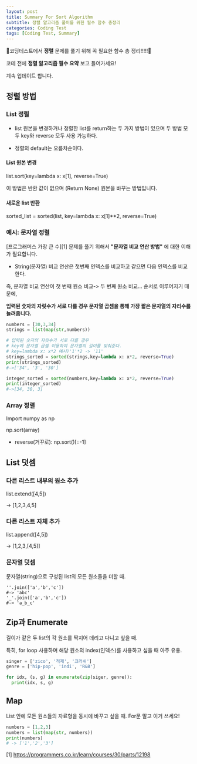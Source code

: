 ```yaml
---
layout: post
title: Summary For Sort Algorithm
subtitle: 정렬 알고리즘 풀이를 위한 필수 함수 총정리
categories: Coding Test
tags: [Coding Test, Summary]
---
```

🌟코딩테스트에서 **정렬** 문제를 풀기 위해 꼭 필요한 함수 총 정리!!!!!🌟

코테 전에 **정렬 알고리즘 필수 요약** 보고 들어가세요!

계속 업데이트 합니다. 

## 정렬 방법
### List 정렬

* list 원본을 변경하거나 정렬한 list를 return하는 두 가지 방법이 있으며 두 방법 모두 key와 reverse 모두 사용 가능하다.

* 정렬의 default는 오름차순이다.

#### List 원본 변경

list.sort(key=lambda x: x[1], reverse=True)

이 방법은 반환 값이 없으며 (Return None) 원본을 바꾸는 방법입니다.

#### 새로운 list 반환

sorted_list = sorted(list, key=lambda x: x[1]**2, reverse=True)

### 예시: 문자열 정렬

[프로그래머스 가장 큰 수][1] 문제를 풀기 위해서 **"문자열 비교 연산 방법"** 에 대한 이해가 필요합니다.

* String(문자열) 비교 연산은 첫번째 인덱스를 비교하고 같으면 다음 인덱스를 비교한다.

  

즉, 문자열 비교 연산이 첫 번째 원소 비교-> 두 번째 원소 비교... 순서로 이루어지기 때문에,

**입력된 숫자의 자릿수가 서로 다를 경우 문자열 곱셈을 통해 가장 짧은 문자열의 자리수를 늘려줍니다.**

```python
numbers = [30,3,34]
strings = list(map(str,numbers))

# 입력된 숫자의 자릿수가 서로 다를 경우
# key에 문자열 곱셈 이용하여 문자열의 길이를 맞춰준다.
# key=lambda x: x*2 예시)'1'*2 -> '11'
strings_sorted = sorted(strings,key=lambda x: x*2, reverse=True) 
print(strings_sorted) 
#->['34', '3', '30']

integer_sorted = sorted(numbers,key=lambda x: x*2, reverse=True)
print(integer_sorted) 
#->[34, 30, 3]
```

### Array 정렬

Import numpy as np

np.sort(array)

* reverse(거꾸로): np.sort()[::-1]

## List 덧셈

### 다른 리스트 내부의 원소 추가

list.extend([4,5])

-> [1,2,3,4,5]

### 다른 리스트 자체 추가

list.append([4,5])

-> [1,2,3,[4,5]]

### 문자열 덧셈

문자열(string)으로 구성된 list의 모든 원소들을 더할 때.

```
''.join(['a','b','c'])
#-> 'abc'
'_'.join(['a','b','c'])
#-> 'a_b_c'
```

## Zip과 Enumerate
길이가 같은 두 list의 각 원소를 짝지어 데리고 다니고 싶을 때.

특히, for loop 사용하며 해당 원소의 index(인덱스)를 사용하고 싶을 때 아주 유용.

```python
singer = ['zico', '적재', '크러쉬']
genre = ['hip-pop', 'indi', 'R&B']

for idx, (s, g) in enumerate(zip(siger, genre)):
  print(idx, s, g)
```
## Map

List 안에 모든 원소들의 자료형을 동시에 바꾸고 싶을 때. For문 말고 이거 쓰세요!

```python
numbers = [1,2,3]
numbers = list(map(str, numbers))
print(numbers)
# -> ['1','2','3']
```



[1] https://programmers.co.kr/learn/courses/30/parts/12198